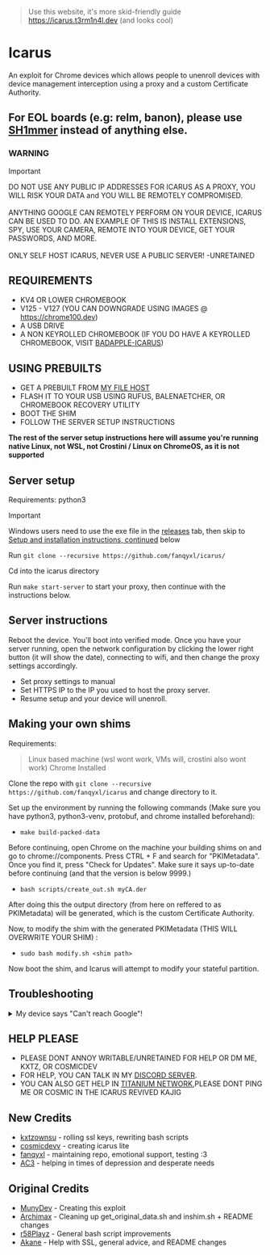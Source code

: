 > Use this website, it's more skid-friendly guide https://icarus.t3rm1n4l.dev (and looks cool)
# Icarus
An exploit for Chrome devices which allows people to unenroll devices with device management interception using a proxy and a custom Certificate Authority.  

## For EOL boards (e.g: relm, banon), please use [SH1mmer](https://github.com/MercuryWorkshop/sh1mmer?tab=readme-ov-file#how-do-i-use-it) instead of anything else.

### WARNING
> [!IMPORTANT]
> DO NOT USE ANY PUBLIC IP ADDRESSES FOR ICARUS AS A PROXY, YOU WILL RISK YOUR DATA and YOU WILL BE REMOTELY COMPROMISED.<br><br>
> ANYTHING GOOGLE CAN REMOTELY PERFORM ON YOUR DEVICE, ICARUS CAN BE USED TO DO. AN EXAMPLE OF THIS IS INSTALL EXTENSIONS, SPY, USE YOUR CAMERA, REMOTE INTO YOUR DEVICE, GET YOUR PASSWORDS, AND MORE.<br><br>
> ONLY SELF HOST ICARUS, NEVER USE A PUBLIC SERVER!
> -UNRETAINED
## REQUIREMENTS
* KV4 OR LOWER CHROMEBOOK
* V125 - V127 (YOU CAN DOWNGRADE USING IMAGES @ https://chrome100.dev)
* A USB DRIVE
* A NON KEYROLLED CHROMEBOOK (IF YOU DO HAVE A KEYROLLED CHROMEBOOK, VISIT [BADAPPLE-ICARUS](https://github.com/applefritter-inc/BadApple-icarus))

## USING PREBUILTS
* GET A PREBUILT FROM [MY FILE HOST](https://dl.fanqyxl.net/ChromeOS/Prebuilts/Icarus)
* FLASH IT TO YOUR USB USING RUFUS, BALENAETCHER, OR CHROMEBOOK RECOVERY UTILITY
* BOOT THE SHIM
* FOLLOW THE SERVER SETUP INSTRUCTIONS

**The rest of the server setup instructions here will assume you're running native Linux, not WSL, not Crostini / Linux on ChromeOS, as it is not supported**

## Server setup
Requirements: python3

> [!IMPORTANT]
> Windows users need to use the exe file in the [releases](https://github.com/fanqyxl/icarus/releases) tab, then skip to [Setup and installation instructions, continued](https://github.com/fanqyxl/icarus?tab=readme-ov-file#Server-instructions) below

Run `git clone --recursive https://github.com/fanqyxl/icarus/`

Cd into the icarus directory

Run `make start-server` to start your proxy, then continue with the instructions below.

## Server instructions
Reboot the device. You'll boot into verified mode. Once you have your server running, open the network configuration by clicking the lower right button (it will show the date), connecting to wifi, and then change the proxy settings accordingly.

- Set proxy settings to manual
- Set HTTPS IP to the IP you used to host the proxy server. 
- Resume setup and your device will unenroll. 

## Making your own shims
Requirements: 
> Linux based machine (wsl wont work, VMs will, crostini also wont work)
> Chrome Installed

Clone the repo with `git clone --recursive https://github.com/fanqyxl/icarus` and change directory to it.

Set up the environment by running the following commands (Make sure you have python3, python3-venv, protobuf, and chrome installed beforehand):

- `make build-packed-data`

Before continuing, open Chrome on the machine your building shims on and go to chrome://components. Press CTRL + F and search for "PKIMetadata". Once you find it, press "Check for Updates". Make sure it says up-to-date before continuing (and that the version is below 9999.)
  
- `bash scripts/create_out.sh myCA.der`

After doing this the output directory (from here on reffered to as PKIMetadata) will be generated, which is the custom Certificate Authority.

Now, to modify the shim with the generated PKIMetadata (THIS WILL OVERWRITE YOUR SHIM) :

- `sudo bash modify.sh <shim path>`

Now boot the shim, and Icarus will attempt to modify your stateful partition.


## Troubleshooting
<details>
  <summary>My device says "Can't reach Google"!</summary>
  
  - Make sure your device and the server are connected to the same network
  - If that didn't work, powerwash your device and re-run the modified shim, and keep the server running.
</details>

## HELP PLEASE
* PLEASE DONT ANNOY WRITABLE/UNRETAINED FOR HELP OR DM ME, KXTZ, OR COSMICDEV
* FOR HELP, YOU CAN TALK IN MY [DISCORD SERVER](https://discord.gg/FF6Evz2gwr). 
* YOU CAN ALSO GET HELP IN [TITANIUM NETWORK](https://discord.gg/unblock),PLEASE DONT PING ME OR COSMIC IN THE ICARUS REVIVED KAJIG

## New Credits
- [kxtzownsu](https://github.com/kxtzownsu) - rolling ssl keys, rewriting bash scripts
- [cosmicdevv](https://github.com/cosmicdevv) - creating icarus lite
- [fanqyxl](https://github.com/fanqyxl) - maintaining repo, emotional support, testing :3
- [AC3](https://github.com/AC3GT) - helping in times of depression and desperate needs 

## Original Credits
- [MunyDev](https://github.com/MunyDev) - Creating this exploit
- [Archimax](https://github.com/EnterTheVoid-x86) - Cleaning up get_original_data.sh and inshim.sh + README changes
- [r58Playz](https://github.com/r58Playz) - General bash script improvements
- [Akane](https://github.com/genericness) - Help with SSL, general advice, and README changes
